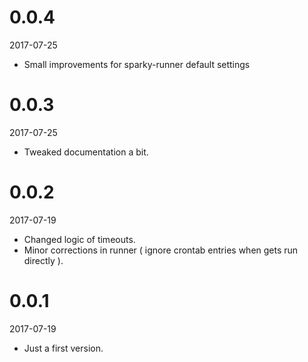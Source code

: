 # 0.0.4

2017-07-25

* Small improvements for sparky-runner default settings

# 0.0.3

2017-07-25

* Tweaked documentation a bit.

# 0.0.2

2017-07-19

* Changed logic of timeouts.
* Minor corrections in runner ( ignore crontab entries when gets run directly ).

# 0.0.1

2017-07-19

* Just a first version.
